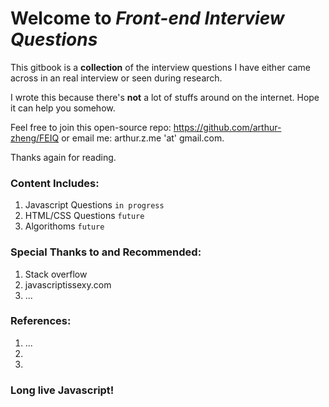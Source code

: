 # Welcome to _Front-end Interview Questions_

This gitbook is a **collection** of the interview questions I have either came across in an real interview or seen during research.

I wrote this because there's **not** a lot of stuffs around on the internet. Hope it can help you somehow.

Feel free to join this open-source repo:
https://github.com/arthur-zheng/FEIQ
or email me: arthur.z.me 'at' gmail.com.

Thanks again for reading.

### Content Includes:

1. Javascript Questions `in progress`
2. HTML\/CSS Questions `future`
3. Algorithoms `future`

### Special Thanks to and Recommended:
 1. Stack overflow
 2. javascriptissexy.com
 3. ...

### References:
 1. ...
 2. 
 3. 

### Long live Javascript!
